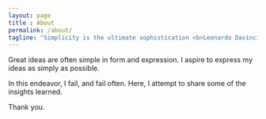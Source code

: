 ```yaml
---
layout: page
title : About
permalink: /about/
tagline: "Simplicity is the ultimate sophistication <b>Leonardo Davinci</b>"
---
```


Great ideas are often simple in form and expression. I aspire to express my ideas as simply as possible. 

In this endeavor, I fail, and fail often. Here, I attempt to share some of the insights learned.

Thank you.
